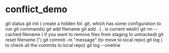# conflict_demo
git status 
git init ( create a hidden fol .git, which has some configuration to run git commands)
git add filename
git add . ( . is current wkdir)
git rm --cached filename ( if you want to remove files from staging to untracked)
git reset filename (")
git commit -m "message" (to move to local repo)
git log ( to check all the commits to local repo)
git log --oneline
